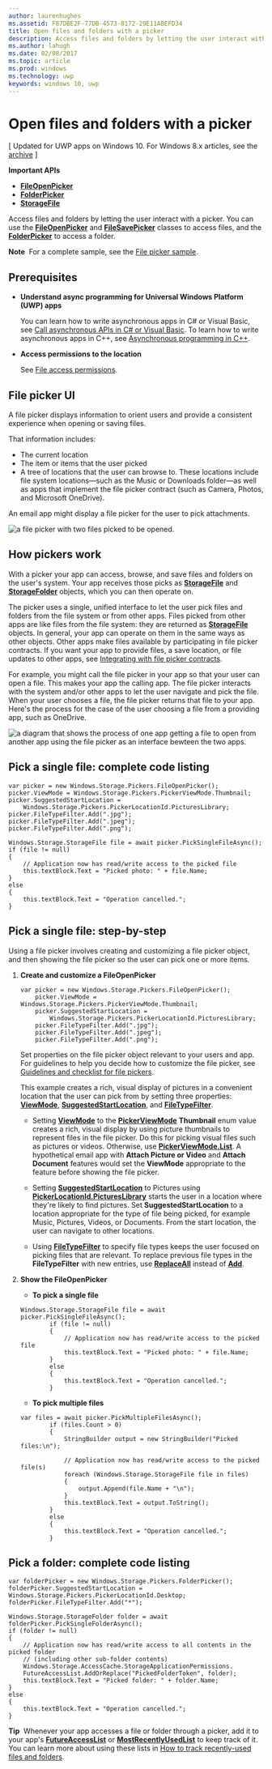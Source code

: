 ---author: laurenhughesms.assetid: F87DBE2F-77DB-4573-8172-29E11ABEFD34title: Open files and folders with a pickerdescription: Access files and folders by letting the user interact with a picker. You can use the FileOpenPicker and FileSavePicker classes to gain access to files, and the FolderPicker to gain access to a folder.ms.author: lahughms.date: 02/08/2017ms.topic: articlems.prod: windowsms.technology: uwpkeywords: windows 10, uwp---# Open files and folders with a picker\[ Updated for UWP apps on Windows 10. For Windows 8.x articles, see the [archive](http://go.microsoft.com/fwlink/p/?linkid=619132) \]**Important APIs**-   [**FileOpenPicker**](https://msdn.microsoft.com/library/windows/apps/br207847)-   [**FolderPicker**](https://msdn.microsoft.com/library/windows/apps/br207881)-   [**StorageFile**](https://msdn.microsoft.com/library/windows/apps/br227171)Access files and folders by letting the user interact with a picker. You can use the [**FileOpenPicker**](https://msdn.microsoft.com/library/windows/apps/br207847) and [**FileSavePicker**](https://msdn.microsoft.com/library/windows/apps/br207871) classes to access files, and the [**FolderPicker**](https://msdn.microsoft.com/library/windows/apps/br207881) to access a folder.**Note**  For a complete sample, see the [File picker sample](http://go.microsoft.com/fwlink/p/?linkid=619994).## Prerequisites-   **Understand async programming for Universal Windows Platform (UWP) apps**    You can learn how to write asynchronous apps in C# or Visual Basic, see [Call asynchronous APIs in C# or Visual Basic](https://msdn.microsoft.com/library/windows/apps/mt187337). To learn how to write asynchronous apps in C++, see [Asynchronous programming in C++](https://msdn.microsoft.com/library/windows/apps/mt187334).-   **Access permissions to the location**    See [File access permissions](file-access-permissions.md).## File picker UIA file picker displays information to orient users and provide a consistent experience when opening or saving files.That information includes:-   The current location-   The item or items that the user picked-   A tree of locations that the user can browse to. These locations include file system locations—such as the Music or Downloads folder—as well as apps that implement the file picker contract (such as Camera, Photos, and Microsoft OneDrive).An email app might display a file picker for the user to pick attachments.![a file picker with two files picked to be opened.](images/picker-multifile-600px.png)## How pickers workWith a picker your app can access, browse, and save files and folders on the user's system. Your app receives those picks as [**StorageFile**](https://msdn.microsoft.com/library/windows/apps/br227171) and [**StorageFolder**](https://msdn.microsoft.com/library/windows/apps/br227230) objects, which you can then operate on.The picker uses a single, unified interface to let the user pick files and folders from the file system or from other apps. Files picked from other apps are like files from the file system: they are returned as [**StorageFile**](https://msdn.microsoft.com/library/windows/apps/br227171) objects. In general, your app can operate on them in the same ways as other objects. Other apps make files available by participating in file picker contracts. If you want your app to provide files, a save location, or file updates to other apps, see [Integrating with file picker contracts](https://msdn.microsoft.com/library/windows/apps/hh465192).For example, you might call the file picker in your app so that your user can open a file. This makes your app the calling app. The file picker interacts with the system and/or other apps to let the user navigate and pick the file. When your user chooses a file, the file picker returns that file to your app. Here's the process for the case of the user choosing a file from a providing app, such as OneDrive.![a diagram that shows the process of one app getting a file to open from another app using the file picker as an interface bewteen the two apps.](images/app-to-app-diagram-600px.png)## Pick a single file: complete code listing```CSharpvar picker = new Windows.Storage.Pickers.FileOpenPicker();picker.ViewMode = Windows.Storage.Pickers.PickerViewMode.Thumbnail;picker.SuggestedStartLocation =    Windows.Storage.Pickers.PickerLocationId.PicturesLibrary;picker.FileTypeFilter.Add(".jpg");picker.FileTypeFilter.Add(".jpeg");picker.FileTypeFilter.Add(".png");Windows.Storage.StorageFile file = await picker.PickSingleFileAsync();if (file != null){    // Application now has read/write access to the picked file    this.textBlock.Text = "Picked photo: " + file.Name;}else{    this.textBlock.Text = "Operation cancelled.";}```## Pick a single file: step-by-stepUsing a file picker involves creating and customizing a file picker object, and then showing the file picker so the user can pick one or more items.1.  **Create and customize a FileOpenPicker**    ```CSharp    var picker = new Windows.Storage.Pickers.FileOpenPicker();        picker.ViewMode = Windows.Storage.Pickers.PickerViewMode.Thumbnail;        picker.SuggestedStartLocation =            Windows.Storage.Pickers.PickerLocationId.PicturesLibrary;        picker.FileTypeFilter.Add(".jpg");        picker.FileTypeFilter.Add(".jpeg");        picker.FileTypeFilter.Add(".png");    ```    Set properties on the file picker object relevant to your users and app. For guidelines to help you decide how to customize the file picker, see [Guidelines and checklist for file pickers](https://msdn.microsoft.com/library/windows/apps/hh465182).    This example creates a rich, visual display of pictures in a convenient location that the user can pick from by setting three properties: [**ViewMode**](https://msdn.microsoft.com/library/windows/apps/br207855), [**SuggestedStartLocation**](https://msdn.microsoft.com/library/windows/apps/br207854), and [**FileTypeFilter**](https://msdn.microsoft.com/library/windows/apps/br207850).    -   Setting [**ViewMode**](https://msdn.microsoft.com/library/windows/apps/br207855) to the [**PickerViewMode**](https://msdn.microsoft.com/library/windows/apps/xaml/windows.storage.pickers.pickerviewmode.aspx#thumbnail) **Thumbnail** enum value creates a rich, visual display by using picture thumbnails to represent files in the file picker. Do this for picking visual files such as pictures or videos. Otherwise, use [**PickerViewMode.List**](https://msdn.microsoft.com/library/windows/apps/xaml/windows.storage.pickers.pickerviewmode.aspx#list). A hypothetical email app with **Attach Picture or Video** and **Attach Document** features would set the **ViewMode** appropriate to the feature before showing the file picker.    -   Setting [**SuggestedStartLocation**](https://msdn.microsoft.com/library/windows/apps/br207854) to Pictures using [**PickerLocationId.PicturesLibrary**](https://msdn.microsoft.com/library/windows/apps/br207890) starts the user in a location where they're likely to find pictures. Set **SuggestedStartLocation** to a location appropriate for the type of file being picked, for example Music, Pictures, Videos, or Documents. From the start location, the user can navigate to other locations.    -   Using [**FileTypeFilter**](https://msdn.microsoft.com/library/windows/apps/br207850) to specify file types keeps the user focused on picking files that are relevant. To replace previous file types in the **FileTypeFilter** with new entries, use [**ReplaceAll**](https://msdn.microsoft.com/library/windows/apps/br207844) instead of [**Add**](https://msdn.microsoft.com/library/windows/apps/br207834).2.  **Show the FileOpenPicker**    - **To pick a single file**    ```CSharp    Windows.Storage.StorageFile file = await picker.PickSingleFileAsync();            if (file != null)            {                // Application now has read/write access to the picked file                this.textBlock.Text = "Picked photo: " + file.Name;            }            else            {                this.textBlock.Text = "Operation cancelled.";            }    ```    - **To pick multiple files**      ```CSharp    var files = await picker.PickMultipleFilesAsync();            if (files.Count > 0)            {                StringBuilder output = new StringBuilder("Picked files:\n");                // Application now has read/write access to the picked file(s)                foreach (Windows.Storage.StorageFile file in files)                {                    output.Append(file.Name + "\n");                }                this.textBlock.Text = output.ToString();            }            else            {                this.textBlock.Text = "Operation cancelled.";            }    ```## Pick a folder: complete code listing```CSharpvar folderPicker = new Windows.Storage.Pickers.FolderPicker();folderPicker.SuggestedStartLocation = Windows.Storage.Pickers.PickerLocationId.Desktop;folderPicker.FileTypeFilter.Add("*");Windows.Storage.StorageFolder folder = await folderPicker.PickSingleFolderAsync();if (folder != null){    // Application now has read/write access to all contents in the picked folder    // (including other sub-folder contents)    Windows.Storage.AccessCache.StorageApplicationPermissions.    FutureAccessList.AddOrReplace("PickedFolderToken", folder);    this.textBlock.Text = "Picked folder: " + folder.Name;}else{    this.textBlock.Text = "Operation cancelled.";}```**Tip**  Whenever your app accesses a file or folder through a picker, add it to your app's [**FutureAccessList**](https://msdn.microsoft.com/library/windows/apps/br207457) or [**MostRecentlyUsedList**](https://msdn.microsoft.com/library/windows/apps/br207458) to keep track of it. You can learn more about using these lists in [How to track recently-used files and folders](how-to-track-recently-used-files-and-folders.md).